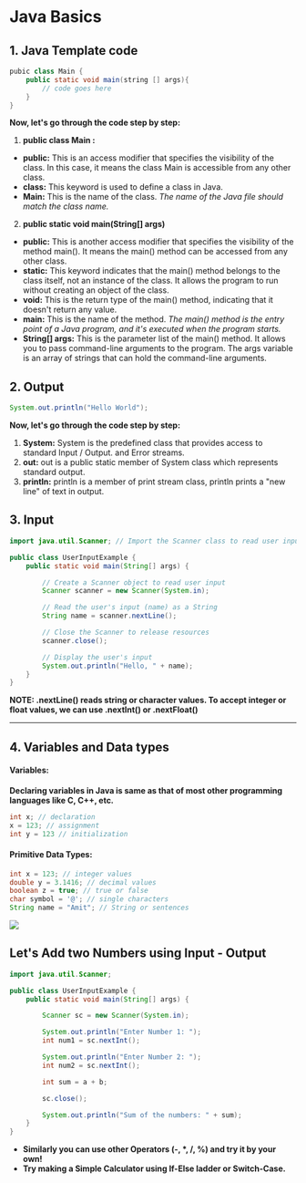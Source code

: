 # Java Basics

## 1. Java Template code

```java
pubic class Main {
    public static void main(string [] args){
        // code goes here
    }
}
```

**Now, let's go through the code step by step:**

1. **public class Main :**

- **public:** This is an access modifier that specifies the visibility of the class. In this case, it means the class Main is accessible from any other class.
- **class:** This keyword is used to define a class in Java.
- **Main:** This is the name of the class. _The name of the Java file should match the class name._

2. **public static void main(String[] args)**

- **public:** This is another access modifier that specifies the visibility of the method main(). It means the main() method can be accessed from any other class.
- **static:** This keyword indicates that the main() method belongs to the class itself, not an instance of the class. It allows the program to run without creating an object of the class.
- **void:** This is the return type of the main() method, indicating that it doesn't return any value.
- **main:** This is the name of the method. _The main() method is the entry point of a Java program, and it's executed when the program starts._
- **String[] args:** This is the parameter list of the main() method. It allows you to pass command-line arguments to the program. The args variable is an array of strings that can hold the command-line arguments.

## 2. Output

```java
System.out.println("Hello World");
```

**Now, let's go through the code step by step:**

1. **System:** System is the predefined class that provides access to standard Input / Output. and Error streams.
2. **out:** out is a public static member of System class which represents standard output.
3. **println:** println is a member of print stream class, println prints a "new line" of text in output.

## 3. Input

```java
import java.util.Scanner; // Import the Scanner class to read user input

public class UserInputExample {
    public static void main(String[] args) {

        // Create a Scanner object to read user input
        Scanner scanner = new Scanner(System.in);

        // Read the user's input (name) as a String
        String name = scanner.nextLine();

        // Close the Scanner to release resources
        scanner.close();

        // Display the user's input
        System.out.println("Hello, " + name);
    }
}
```

**NOTE: .nextLine() reads string or character values. To accept integer or float values, we can use .nextInt() or .nextFloat()**

<hr>

## 4. Variables and Data types

#### Variables:

**Declaring variables in Java is same as that of most other programming languages like C, C++, etc.**

```java
int x; // declaration
x = 123; // assignment
int y = 123 // initialization
```

#### Primitive Data Types:

```java
int x = 123; // integer values
double y = 3.1416; // decimal values
boolean z = true; // true or false
char symbol = '@'; // single characters
String name = "Amit"; // String or sentences
```

<img src="https://miro.medium.com/v2/resize:fit:1400/1*Oooxt8zMzTOvJq4HenjWDg.png">

## Let's Add two Numbers using Input - Output

```java
import java.util.Scanner;

public class UserInputExample {
    public static void main(String[] args) {

        Scanner sc = new Scanner(System.in);

        System.out.println("Enter Number 1: ");
        int num1 = sc.nextInt();

        System.out.println("Enter Number 2: ");
        int num2 = sc.nextInt();

        int sum = a + b;

        sc.close();

        System.out.println("Sum of the numbers: " + sum);
    }
}
```

- **Similarly you can use other Operators (-, \*, /, %) and try it by your own!**
- **Try making a Simple Calculator using If-Else ladder or Switch-Case.**